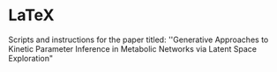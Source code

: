# LaTeX
Scripts and instructions for the paper titled: ''Generative Approaches to Kinetic Parameter Inference in Metabolic Networks via Latent Space Exploration"
